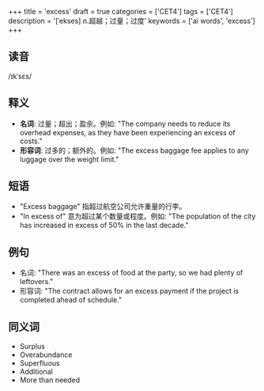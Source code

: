 +++
title = 'excess'
draft = true
categories = ['CET4']
tags = ['CET4']
description = '[ˈekses] n.超越；过量；过度'
keywords = ['ai words', 'excess']
+++

## 读音
/ɪkˈsɛs/

## 释义
- **名词**: 过量；超出；盈余。例如: "The company needs to reduce its overhead expenses, as they have been experiencing an excess of costs."
- **形容词**: 过多的；额外的。例如: "The excess baggage fee applies to any luggage over the weight limit."

## 短语
- "Excess baggage" 指超过航空公司允许重量的行李。
- "In excess of" 意为超过某个数量或程度。例如: "The population of the city has increased in excess of 50% in the last decade."

## 例句
- 名词: "There was an excess of food at the party, so we had plenty of leftovers."
- 形容词: "The contract allows for an excess payment if the project is completed ahead of schedule."

## 同义词
- Surplus
- Overabundance
- Superfluous
- Additional
- More than needed
